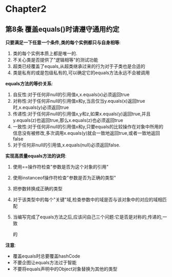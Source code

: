 # Chapter2



## 第8条 覆盖equals\(\)时请遵守通用约定

**只要满足一下任意一个条件,类的每个实例都只与自身相等**:

1. 类的每个实例本质上都是唯一的.
2. 不关心类是否提供了"逻辑相等"的测试功能
3. 超类已经覆盖了equals,从超类继承过来的行为对于子类也是合适的
4. 类是私有的或是包级私有的,可以确定它的equals方法永远不会被调用 

**equals方法的等价关系**:

1. 自反性:对于任何非null的引用值x,x.equals\(x\)必须返回true
2. 对称性:对于任何非null的引用值x和y,当且仅当y.equals\(x\)返回true时,x.equals\(y\)必须返回true
3. 传递性:对于任何非null的引用值x,y和z,如果x.equals\(y\)返回true,并且y.equals\(z\)也返回true,那么x.equals\(z\)也必须返回true
4. 一致性:对于任何非null的引用值x和y,只要equals的比较操作在对象中所用的信息没有被修改,多次调用x.equals\(y\)就会一致地返回true,或者一致地返回false
5. 对于任何非null的引用值,x.equals\(null\)必须返回false. 

**实现高质量equals方法的诀窍**:

1. 使用==操作符检查"参数是否为这个对象的引用"
2. 使用instanceof操作符检查"参数是否为正确的类型"
3. 把参数转换成正确的类型
4. 对于该类型中的每个"关键"域,检查参数中的域是否与该对象中的对应的域相匹配
5. 当编写完成了equals方法之后,应该问自己三个问题:它是否是对称的,传递的,一致

   的

**注意**:

* 覆盖equals时总要覆盖hashCode
* 不要企图让equals方法过于智能
* 不要将equals声明中的Object对象替换为其他的类型

